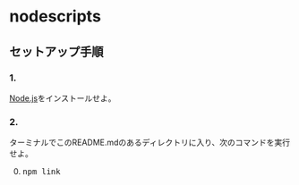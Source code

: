 # nodescripts


## セットアップ手順

### 1.

[Node.js](https://nodejs.org/)をインストールせよ。

### 2.

ターミナルでこのREADME.mdのあるディレクトリに入り、次のコマンドを実行せよ。

0. <kbd>npm link</kbd>
